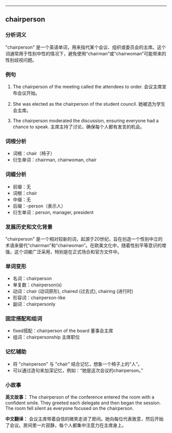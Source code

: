 
---------------
## chairperson
### 分析词义
"chairperson" 是一个英语单词，用来指代某个会议、组织或委员会的主席。这个词通常用于性别中性的情况下，避免使用“chairman”或“chairwoman”可能带来的性别歧视问题。

### 例句
1. The chairperson of the meeting called the attendees to order.
   会议主席宣布会议开始。
   
2. She was elected as the chairperson of the student council.
   她被选为学生会主席。
   
3. The chairperson moderated the discussion, ensuring everyone had a chance to speak.
   主席主持了讨论，确保每个人都有发言的机会。

### 词根分析
- 词根：chair（椅子）
- 衍生单词：chairman, chairwoman, chair

### 词缀分析
- 前缀：无
- 词根：chair
- 中缀：无
- 后缀：-person（表示人）
- 衍生单词：person, manager, president

### 发展历史和文化背景
"chairperson" 是一个相对较新的词，起源于20世纪，旨在创造一个性别中立的术语来替代“chairman”和“chairwoman”。在欧美文化中，随着性别平等意识的增强，这个词被广泛采用，特别是在正式场合和官方文件中。

### 单词变形
- 名词：chairperson
- 单复数：chairperson(s)
- 动词：chair (动词原形), chaired (过去式), chairing (进行时)
- 形容词：chairperson-like
- 副词：chairpersonly

### 固定搭配和组词
- fixed搭配：chairperson of the board
  董事会主席
- 组词：chairpersonship
  主席职位

### 记忆辅助
- 将 "chairperson" 与 "chair" 结合记忆，想象一个椅子上的“人”。
- 可以通过造句来加深记忆，例如：“她是这次会议的chairperson。”

### 小故事
**英文故事：**
The chairperson of the conference entered the room with a confident smile. They greeted each delegate and then began the session. The room fell silent as everyone focused on the chairperson.

**中文翻译：**
会议主席带着自信的微笑走进了房间。她向每位代表致意，然后开始了会议。房间里一片寂静，每个人都集中注意力在主席身上。

